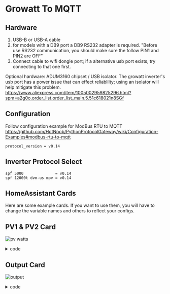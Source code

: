 # Growatt To MQTT

## Hardware
1. USB-B or USB-A cable
2. for models with a DB9 port a DB9 RS232 adapter is required. "Before use RS232 communication, you should make sure the follow PIN1 and PIN2 are OFF"
3. Connect cable to wifi dongle port; if a alternative usb port exists, try connecting to that one first. 

Optional hardware:
ADUM3160 chipset / USB isolator. The growatt inverter's usb port has a power issue that can effect reliablilty; using an isolator will help mitigate this problem.
https://www.aliexpress.com/item/1005002959825296.html?spm=a2g0o.order_list.order_list_main.5.51c618021n8SGf

## Configuration
Follow configuration example for ModBus RTU to MQTT
https://github.com/HotNoob/PythonProtocolGateway/wiki/Configuration-Examples#modbus-rtu-to-mqtt

```
protocol_version = v0.14
```

## Inverter Protocol Select
```
spf 5000              = v0.14
spf 12000t dvm-us mpv = v0.14
```

## HomeAssistant Cards
Here are some example cards. If you want to use them, you will have to change the variable names and others to reflect your configs. 

## PV1 & PV2 Card
![pv watts](https://github.com/HotNoob/PythonProtocolGateway/assets/2180145/372980f9-f2d6-48e5-9acd-ee519badb61f)
<details>
  <summary>code</summary>

```
type: horizontal-stack
cards:
  - type: gauge
    needle: false
    name: PV1 Voltage
    entity: sensor.growatt_inverter_pv1_voltage
    severity:
      green: 150
      yellow: 50
      red: 0
  - type: gauge
    entity: sensor.growatt_inverter_pv2_voltage
    name: PV2 Voltage
    severity:
      green: 125
      yellow: 50
      red: 0
  - type: gauge
    needle: false
    entity: sensor.growatt_inverter_pv1_watts
    name: PV1 Watts
    severity:
      green: 750
      yellow: 250
      red: 0
  - type: gauge
    entity: sensor.growatt_inverter_pv2_watts
    name: PV2 Watts
    severity:
      green: 750
      yellow: 250
      red: 0
```
</details>

## Output Card
![output](https://github.com/HotNoob/PythonProtocolGateway/assets/2180145/9a129dad-73bc-4401-9746-d7a0dd22cf0a)
<details>
  <summary>code</summary>

```
type: horizontal-stack
cards:
  - type: gauge
    needle: true
    entity: sensor.growatt_inverter_output_voltage
    name: Output Voltage
    max: 270
    min: 210
    segments:
      - from: 0
        color: '#db4437'
      - from: 220
        color: '#ffa600'
      - from: 235
        color: '#43a047'
      - from: 245
        color: '#ffa600'
      - from: 250
        color: '#db4437'
  - type: gauge
    entity: sensor.growatt_inverter_output_hz
    name: Output Hertz
    unit: hz
    needle: true
    max: 62
    min: 58
    segments:
      - from: 0
        color: '#db4437'
      - from: 59
        color: '#ffa600'
      - from: 59.5
        color: '#43a047'
      - from: 60.5
        color: '#ffa600'
      - from: 61
        color: '#db4437'
  - type: gauge
    needle: false
    entity: sensor.growatt_inverter_output_wattage
    name: Output Watts
    severity:
      green: 0
      yellow: 1200
      red: 8000
    max: 12000
  - type: gauge
    entity: sensor.growatt_inverter_output_current
    name: Output Current
    severity:
      green: 0
      yellow: 10
      red: 40
    max: 50

```
</details>